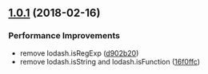 <a name="1.0.1"></a>

## [1.0.1](https://github.com/rdfriedl/regexp-events/compare/v1.0.0...v1.0.1) (2018-02-16)

### Performance Improvements

* remove lodash.isRegExp ([d902b20](https://github.com/rdfriedl/regexp-events/commit/d902b20))
* remove lodash.isString and lodash.isFunction ([16f0ffc](https://github.com/rdfriedl/regexp-events/commit/16f0ffc))

